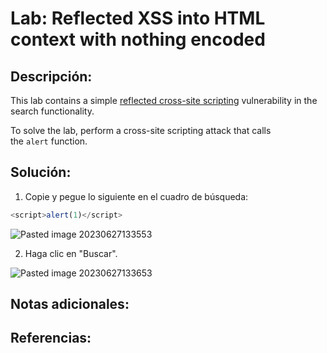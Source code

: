 # Lab: Reflected XSS into HTML context with nothing encoded

## Descripción: 
This lab contains a simple [reflected cross-site scripting](https://portswigger.net/web-security/cross-site-scripting/reflected) vulnerability in the search functionality.

To solve the lab, perform a cross-site scripting attack that calls the `alert` function. 

## Solución:
1. Copie y pegue lo siguiente en el cuadro de búsqueda:

```javascript
<script>alert(1)</script>
```

![Pasted image 20230627133553](Pasted%20image%2020230627133553.png)

2. Haga clic en "Buscar".

![Pasted image 20230627133653](Pasted%20image%2020230627133653.png)


## Notas adicionales:


## Referencias: